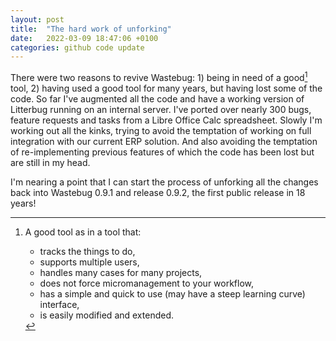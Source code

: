 ```yaml
---
layout: post
title:  "The hard work of unforking"
date:   2022-03-09 18:47:06 +0100
categories: github code update
---
```

There were two reasons to revive Wastebug: 1) being in need of a good[^1] tool, 2) having used a good tool for many years, but having lost some of the code. So far I've augmented all the code and have a working version of Litterbug running on an internal server. I've ported over nearly 300 bugs, feature requests and tasks from a Libre Office Calc spreadsheet. Slowly I'm working out all the kinks, trying to avoid the temptation of working on full integration with our current ERP solution. And also avoiding the temptation of re-implementing previous features of which the code has been lost but are still in my head.

I'm nearing a point that I can start the process of unforking all the changes back into Wastebug 0.9.1 and release 0.9.2, the first public release in 18 years!

[^1]: A good tool as in a tool that:
	- tracks the things to do,
	- supports multiple users,
	- handles many cases for many projects,
	- does not force micromanagement to your workflow,
	- has a simple and quick to use (may have a steep learning curve) interface,
	- is easily modified and extended.
